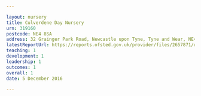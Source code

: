 ```yaml
---

layout: nursery
title: Culverdene Day Nursery
urn: 319160
postcode: NE4 8SA
address: 32 Grainger Park Road, Newcastle upon Tyne, Tyne and Wear, NE4 8SA
latestReportUrl: https://reports.ofsted.gov.uk/provider/files/2657871/urn/319160.pdf
teaching: 1
development: 1
leadership: 1
outcomes: 1
overall: 1
date: 5 December 2016

---
```

